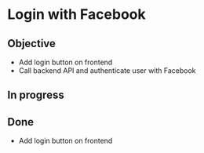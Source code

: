 # Login with Facebook

## Objective

- Add login button on frontend
- Call backend API and authenticate user with Facebook

## In progress

## Done

- Add login button on frontend

